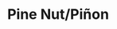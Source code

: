 ---
title: "Pine Nut/Piñon"
price: "$3.77 ·—· $7.55"
category: "Ice-cream"
img: ""
desc: "Available in cups or waffle cones, up to a triple scoop. Sugar cone available too"
---